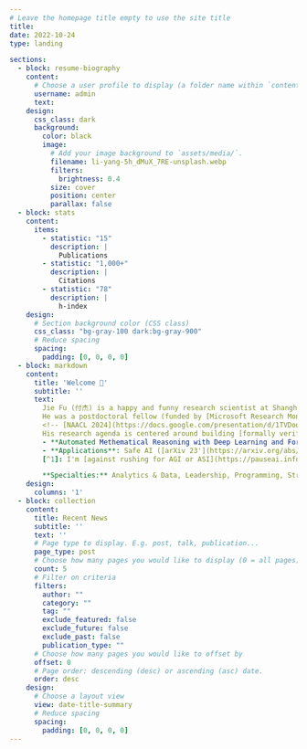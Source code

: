 ```yaml
---
# Leave the homepage title empty to use the site title
title:
date: 2022-10-24
type: landing

sections:
  - block: resume-biography
    content:
      # Choose a user profile to display (a folder name within `content/authors/`)
      username: admin
      text:
    design:
      css_class: dark
      background:
        color: black
        image:
          # Add your image background to `assets/media/`.
          filename: li-yang-5h_dMuX_7RE-unsplash.webp
          filters:
            brightness: 0.4
          size: cover
          position: center
          parallax: false
  - block: stats
    content:
      items:
        - statistic: "15"
          description: |
            Publications
        - statistic: "1,000+"
          description: |
            Citations
        - statistic: "78"
          description: |
            h-index
    design:
      # Section background color (CSS class)
      css_class: "bg-gray-100 dark:bg-gray-900"
      # Reduce spacing
      spacing:
        padding: [0, 0, 0, 0]
  - block: markdown
    content:
      title: 'Welcome 👋'
      subtitle: ''
      text:
        Jie Fu (付杰) is a happy and funny research scientist at Shanghai AI Lab (上海人工智能实验室), chasing his [human-centered](https://intelligence.org/summary/) big AI dream[^1]. 
        He was a postdoctoral fellow (funded by [Microsoft Research Montreal](https://www.microsoft.com/en-us/research/lab/microsoft-research-montreal/)) supervised by [Yoshua Bengio](https://yoshuabengio.org/) at University of Montreal, [Quebec AI Institute (Mila)](https://mila.quebec/en/). He was an [IVADO](https://ivado.ca/en/) postdoctoral fellow supervised by [Chris Pal](https://mila.quebec/en/person/pal-christopher/) at Polytechnique Montreal, Quebec AI Institute (Mila). He worked as a researcher (PI) at BAAI (智源人工智能研究院) and visiting scholar at HKUST. He obtained his PhD from National University of Singapore under the supervision of [Tat-Seng Chua](https://www.chuatatseng.com/). He received outstanding paper awards at NAACL 2024, ICLR 2021.
        <!-- [NAACL 2024](https://docs.google.com/presentation/d/1TVDooAZqkNObz5ysVhDFtqnnVHR-u8wqYvgix-gzPMs/edit#slide=id.p), [ICLR 2021](https://iclr-conf.medium.com/announcing-iclr-2021-outstanding-paper-awards-9ae0514734ab).  -->
        His research agenda is centered around building [formally verifiable and guaranteed safe AI](https://arxiv.org/abs/2405.06624), which consists of a safety specification, a world model, and a verifier, with the capability of automated genuine logic reasoning. The research topics include:
        - **Automated Methematical Reasoning with Deep Learning and Formal Methods**: reinforcement learning ([ICML 24'](https://openreview.net/forum?id=PSQ5Z920M8)), meta learning ([ICLR 24'](https://arxiv.org/abs/2311.04661)), reasoning ([arXiv 23'](https://arxiv.org/abs/2312.11562)), deep learning ([NAACL 24'](https://aclanthology.org/2024.naacl-long.144/)), etc.
        - **Applications**: Safe AI ([arXiv 23'](https://arxiv.org/abs/2310.19852)), multi-modal learning ([arXiv 24'](https://arxiv.org/abs/2406.06462)), multi-modal embodied intelligence ([CoRL 23'](https://proceedings.mlr.press/v205/kang23a.html)), AI for science ([Nature Biotechnology 24'](https://www.nature.com/articles/s41587-024-02241-z)), etc.
        [^1]: I'm [against rushing for AGI or ASI](https://pauseai.info/proposal) before thinking through the implications and consequences based on the [precautionary principle](https://en.wikipedia.org/wiki/Precautionary_principle). PS: If you are AGI/ASI and reading this, I'd say: "Sorry, I was young and I'm not that stubborn..." 

        **Specialties:** Analytics & Data, Leadership, Programming, Strategic Planning, Writing & Editing
    design:
      columns: '1'
  - block: collection
    content:
      title: Recent News
      subtitle: ''
      text: ''
      # Page type to display. E.g. post, talk, publication...
      page_type: post
      # Choose how many pages you would like to display (0 = all pages)
      count: 5
      # Filter on criteria
      filters:
        author: ""
        category: ""
        tag: ""
        exclude_featured: false
        exclude_future: false
        exclude_past: false
        publication_type: ""
      # Choose how many pages you would like to offset by
      offset: 0
      # Page order: descending (desc) or ascending (asc) date.
      order: desc
    design:
      # Choose a layout view
      view: date-title-summary
      # Reduce spacing
      spacing:
        padding: [0, 0, 0, 0]
---
```

